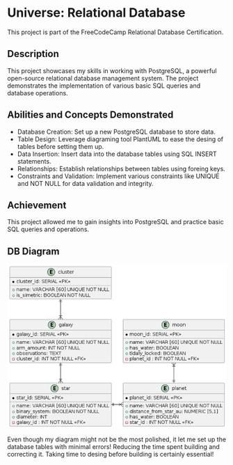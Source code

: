 # Universe: Relational Database

This project is part of the FreeCodeCamp Relational Database Certification.

## Description

This project showcases my skills in working with PostgreSQL, a powerful open-source relational database management system. The project demonstrates the implementation of various basic SQL queries and database operations.

## Abilities and Concepts Demonstrated

- Database Creation: Set up a new PostgreSQL database to store data.
- Table Design: Leverage diagraming tool PlantUML to ease the desing of tables before setting them up.
- Data Insertion: Insert data into the database tables using SQL INSERT statements.
- Relationships: Establish relationships between tables using foreing keys.
- Constraints and Validation: Implement various constraints like UNIQUE and NOT NULL for data validation and integrity.

## Achievement

This project allowed me to gain insights into PostgreSQL and practice basic SQL queries and operations.

## DB Diagram

![db_diagram](universe-fcc.png)

Even though my diagram might not be the most polished, it let me set up the database tables with minimal errors! Reducing the time spent building and correcting it. Taking time to desing before building is certainly essential!
